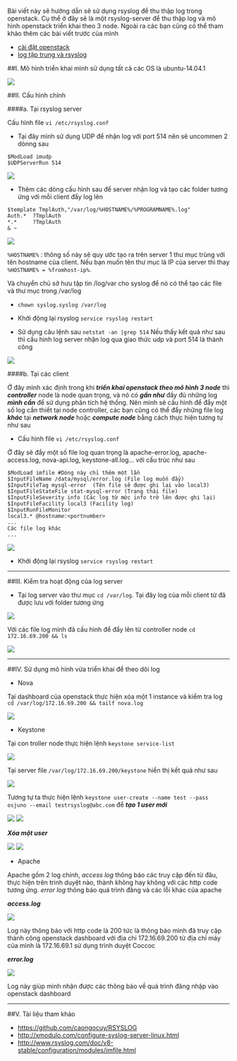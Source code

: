 Bài viết này sẽ hướng dẫn sẽ sử dụng rsyslog để thu thập log trong openstack. Cụ thể ở đây sẽ là một rsyslog-server để thu thập log và mô hình openstack triển khai theo 3 node. Ngoài ra các bạn cũng có thể tham khảo thêm các bài viết trước của mình

- [cài đặt openstack](https://github.com/huytm/Oenstack_juno)
- [log tập trung và rsyslog](https://github.com/huytm/Mot-vai-hieu-biet-ve-log)

##I. Mô hình triển khai mình sử dụng tất cả các OS là ubuntu-14.04.1

<img src="http://i.imgur.com/JoaxVhX.png">

##II. Cấu hình chính

####a. Tại rsyslog server 

Cấu hình file `vi /etc/rsyslog.conf`

- Tại đây mình sử dụng UDP để nhận log với port 514 nên sẽ uncommen 2 dònng sau

```
$ModLoad imudp
$UDPServerRun 514
```
<img src="http://i.imgur.com/C34S0yV.png">

- Thêm các dòng cấu hình sau để server nhận log và tạo các folder tương ứng với mỗi client đẩy log lên

```
$template TmplAuth,"/var/log/%HOSTNAME%/%PROGRAMNAME%.log"
Auth.*  ?TmplAuth
*.*     ?TmplAuth
& ~
```
<img src="http://i.imgur.com/5sFAUlq.png">

`%HOSTNAME%` : thông số này sẽ quy ước tạo ra trên server 1 thư mục trùng với tên hostname của client. Nếu bạn muốn tên thư mục là IP của server thì thay `%HOSTNAME% = %fromhost-ip%`.

Và chuyển chủ sở hưu tập tin /log/var cho syslog để nó có thể tạo các file và thư mục trong /var/log

- `chown syslog.syslog /var/log`

- Khởi động lại rsyslog `service rsyslog restart`

- Sử dụng câu lệnh sau `netstat -an |grep 514` Nếu thấy kết quả như sau thì cấu hình log server nhận log qua giao thức udp và port 514 là thành công 

<img src="http://i.imgur.com/yTTZUPR.png">

####b. Tại các client

Ở đây mình xác định trong khi ***triển khai openstack theo mô hình 3 node*** thì ***controller*** node là node quan trọng, và nó có ***gần như*** đầy đủ những log ***mình cần*** để sử dụng phân tích hệ thống. Nên mình sẽ cấu hình để đẩy một số log cần thiết tại node controller, các bạn cũng có thể đẩy những file log ***khác*** tại ***network node*** hoặc ***compute node*** bằng cách thực hiện tương tự như sau

- Cấu hình file `vi /etc/rsyslog.conf` 

Ở đây sẽ đẩy một số file log quan trọng là apache-error.log, apache-access.log, nova-api.log, keystone-all.log... với cấu trúc như sau

```
$ModLoad imfile #Dòng này chỉ thêm một lần
$InputFileName /data/mysql/error.log (File log muốn đẩy)
$InputFileTag mysql-error  (Tên file sẽ được ghi lại vào local3) 
$InputFileStateFile stat-mysql-error (Trạng thái file)
$InputFileSeverity info (Các log từ mức info trở lên được ghi lại)
$InputFileFacility local3 (Facility log)
$InputRunFileMonitor
local3.* @hostname:<portnumber> 
...
Các file log khác
...
```
<img src="http://i.imgur.com/fpdwC5C.png">

- Khởi động lại rsyslog `service rsyslog restart`

---
##III. Kiểm tra hoạt động của log server

- Tại log server vào thư mục `cd /var/log`. Tại đây log của mỗi client từ đã được lưu với folder tương ứng

<img src="http://i.imgur.com/cemSnYZ.png">

Với các file log mình đã cấu hình để đẩy lên từ controller node `cd 172.16.69.200 && ls`

<img src="http://i.imgur.com/cxBzYma.png">

---
##IV. Sử dụng mô hình vừa triển khai để theo dõi log

- Nova

Tại dashboard của openstack thực hiện xóa một 1 instance và kiểm tra log
`cd /var/log/172.16.69.200 && tailf nova.log`

<img src="http://i.imgur.com/jSPLRkj.png">

- Keystone

Tại con troller node thực hiện lệnh `keystone service-list`

<img src="http://i.imgur.com/Y9YZVZj.png">


Tại server file `/var/log/172.16.69.200/keystone` hiển thị kết quả như sau

<img src="http://i.imgur.com/u5BD5GN.png">

Tương tự ta thực hiện lệnh `keystone user-create --name test --pass osjuno --email testrsyslog@abc.com` để ***tạo 1 user mới***

<img src="http://i.imgur.com/ny9G039.png"> 

<img src="http://i.imgur.com/foyn9zH.png">

***Xóa một user***

<img src="http://i.imgur.com/GaEdL7l.png">

<img src="http://i.imgur.com/4m8Bz8u.png">


- Apache

Apache gồm 2 log chính, *access log* thông báo các truy cập đến từ đâu, thực hiện trên trình duyệt nào, thành không hay không với các http code tương ứng. *error log* thông báo quá trình đăng  và các lỗi khác của apache

***access.log***

<img src="http://i.imgur.com/VzHZsru.png">

Log này thông báo với http code là 200 tức là thông báo mình đã truy cập thành công openstack dashboard với địa chỉ 172.16.69.200 từ địa chỉ máy của mình là 172.16.69.1 sử dụng trình duyệt Coccoc

***error.log***

<img src="http://i.imgur.com/CWSUABh.png">

Log này giúp mình nhận được các thông báo về quá trình đăng nhập vào openstack dashboard

---
##V. Tài liệu tham khảo

- https://github.com/caongocuy/RSYSLOG
- http://xmodulo.com/configure-syslog-server-linux.html
- http://www.rsyslog.com/doc/v8-stable/configuration/modules/imfile.html


